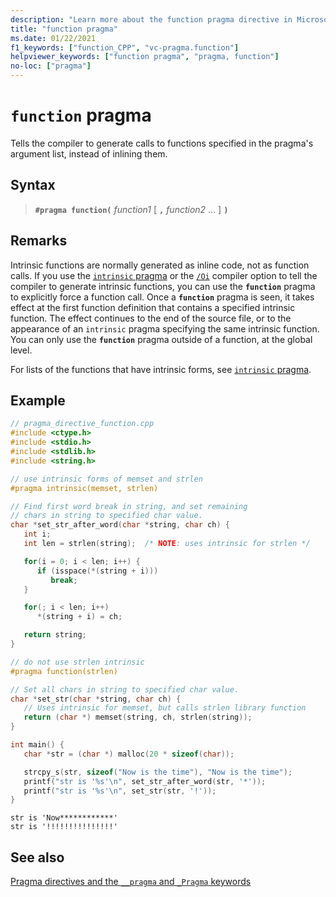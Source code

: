 ```yaml
---
description: "Learn more about the function pragma directive in Microsoft C/C++"
title: "function pragma"
ms.date: 01/22/2021
f1_keywords: ["function_CPP", "vc-pragma.function"]
helpviewer_keywords: ["function pragma", "pragma, function"]
no-loc: ["pragma"]
---
```

# `function` pragma

Tells the compiler to generate calls to functions specified in the pragma's argument list, instead of inlining them.

## Syntax

> **`#pragma function(`** *function1* [ **`,`** *function2* ... ] **`)`**

## Remarks

Intrinsic functions are normally generated as inline code, not as function calls. If you use the [`intrinsic` pragma](intrinsic.md) or the [`/Oi`](../build/reference/oi-generate-intrinsic-functions.md) compiler option to tell the compiler to generate intrinsic functions, you can use the **`function`** pragma to explicitly force a function call. Once a **`function`** pragma is seen, it takes effect at the first function definition that contains a specified intrinsic function. The effect continues to the end of the source file, or to the appearance of an `intrinsic` pragma specifying the same intrinsic function. You can only use the **`function`** pragma outside of a function, at the global level.

For lists of the functions that have intrinsic forms, see [`intrinsic` pragma](intrinsic.md).

## Example

```cpp
// pragma_directive_function.cpp
#include <ctype.h>
#include <stdio.h>
#include <stdlib.h>
#include <string.h>

// use intrinsic forms of memset and strlen
#pragma intrinsic(memset, strlen)

// Find first word break in string, and set remaining
// chars in string to specified char value.
char *set_str_after_word(char *string, char ch) {
   int i;
   int len = strlen(string);  /* NOTE: uses intrinsic for strlen */

   for(i = 0; i < len; i++) {
      if (isspace(*(string + i)))
         break;
   }

   for(; i < len; i++)
      *(string + i) = ch;

   return string;
}

// do not use strlen intrinsic
#pragma function(strlen)

// Set all chars in string to specified char value.
char *set_str(char *string, char ch) {
   // Uses intrinsic for memset, but calls strlen library function
   return (char *) memset(string, ch, strlen(string));
}

int main() {
   char *str = (char *) malloc(20 * sizeof(char));

   strcpy_s(str, sizeof("Now is the time"), "Now is the time");
   printf("str is '%s'\n", set_str_after_word(str, '*'));
   printf("str is '%s'\n", set_str(str, '!'));
}
```

```Output
str is 'Now************'
str is '!!!!!!!!!!!!!!!'
```

## See also

[Pragma directives and the `__pragma` and `_Pragma` keywords](./pragma-directives-and-the-pragma-keyword.md)
